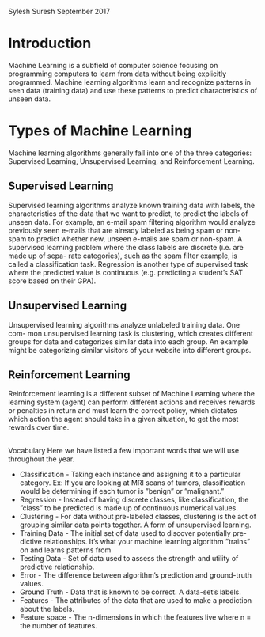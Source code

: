 Sylesh Suresh September 2017

# Introduction

Machine Learning is a subfield of computer science focusing on programming computers to learn from data without being explicitly programmed. Machine learning algorithms learn and recognize patterns in seen data (training data) and use these patterns to predict characteristics of unseen data.

# Types of Machine Learning

Machine learning algorithms generally fall into one of the three categories: Supervised Learning, Unsupervised Learning, and Reinforcement Learning.

## Supervised Learning

Supervised learning algorithms analyze known training data with labels, the characteristics of the data that we want to predict, to predict the labels of unseen data. For example, an e-mail spam filtering algorithm would analyze previously seen e-mails that are already labeled as being spam or non-spam to predict whether new, unseen e-mails are spam or non-spam. A supervised learning problem where the class labels are discrete (i.e. are made up of sepa- rate categories), such as the spam filter example, is called a classification task. Regression is another type of supervised task where the predicted value is continuous (e.g. predicting a student’s SAT score based on their GPA).

## Unsupervised Learning

Unsupervised learning algorithms analyze unlabeled training data. One com- mon unsupervised learning task is clustering, which creates different groups for data and categorizes similar data into each group. An example might be categorizing similar visitors of your website into different groups.

## Reinforcement Learning

Reinforcement learning is a different subset of Machine Learning where the learning system (agent) can perform different actions and receives rewards or
penalties in return and must learn the correct policy, which dictates which action the agent should take in a given situation, to get the most rewards over time.

##

Vocabulary
Here we have listed a few important words that we will use throughout the year.

- Classification - Taking each instance and assigning it to a particular category. Ex: If you are looking at MRI scans of tumors, classification would be determining if each tumor is ”benign” or ”malignant.”
- Regression - Instead of having discrete classes, like classification, the ”class” to be predicted is made up of continuous numerical values.
- Clustering - For data without pre-labeled classes, clustering is the act of grouping similar data points together. A form of unsupervised learning.
- Training Data - The initial set of data used to discover potentially pre- dictive relationships. It’s what your machine learning algorithm ”trains” on and learns patterns from
- Testing Data - Set of data used to assess the strength and utility of predictive relationship.
- Error - The difference between algorithm’s prediction and ground-truth values.
- Ground Truth - Data that is known to be correct. A data-set’s labels.
- Features - The attributes of the data that are used to make a prediction
  about the labels.
- Feature space - The n-dimensions in which the features live where n = the number of features.
